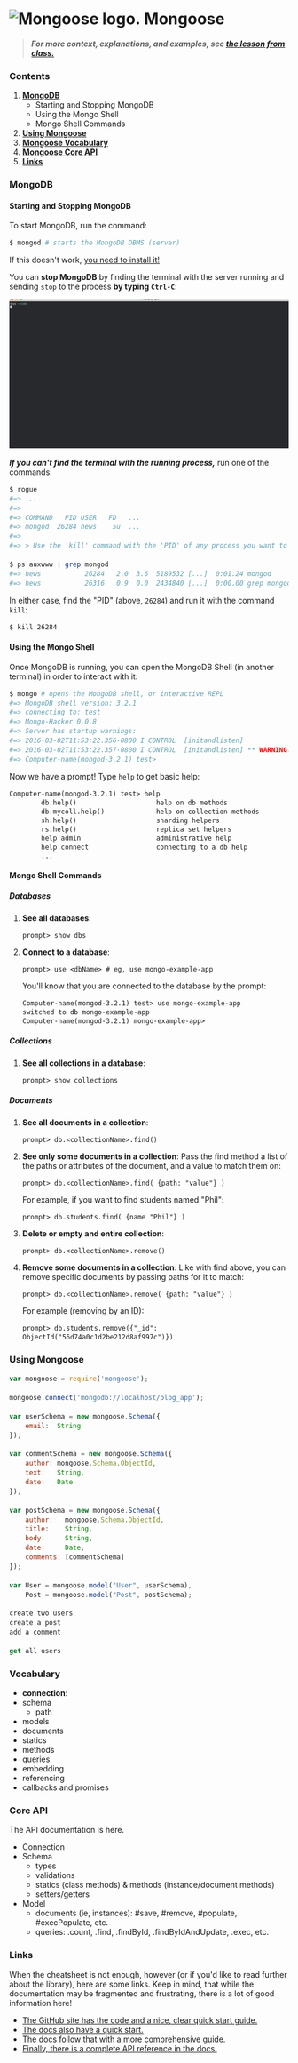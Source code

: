 # ![Mongoose logo.](http://i.imgur.com/4yNYDLI.png) Mongoose

> ***For more context, explanations, and examples, see
> [the lesson from class.][lesson]***

### Contents

1.  [**MongoDB**](#mongodb)
    - Starting and Stopping MongoDB
    - Using the Mongo Shell
    - Mongo Shell Commands
2.  [**Using Mongoose**](#using-mongoose)
3.  [**Mongoose Vocabulary**](#vocabulary)
4.  [**Mongoose Core API**](#core-api)
5.  [**Links**](#links)

### MongoDB

#### Starting and Stopping MongoDB

To start MongoDB, run the command:

```bash
$ mongod # starts the MongoDB DBMS (server)
```

If this doesn't work, [you need to install it!][mdb-install]

You can **stop MongoDB** by finding the terminal with the server running
and sending `stop` to the process **by typing `Ctrl-C`**:

![Example of shutting down server.](assets/mongod.gif)

***If you can't find the terminal with the running process,*** run one
of the commands:

```bash
$ rogue
#=> ...
#=>
#=> COMMAND   PID USER   FD   ...
#=> mongod  26284 hews    5u  ...
#=>
#=> > Use the 'kill' command with the 'PID' of any process you want to quit.

$ ps auxwww | grep mongod
#=> hews           26284   2.0  3.6  5189532 [...]  0:01.24 mongod
#=> hews           26316   0.9  0.0  2434840 [...]  0:00.00 grep mongod
```

In either case, find the "PID" (above, `26284`) and run it with the
command `kill`:

```bash
$ kill 26284
```

#### Using the Mongo Shell

Once MongoDB is running, you can open the MongoDB Shell (in another
terminal) in order to interact with it:

```bash
$ mongo # opens the MongoDB shell, or interactive REPL
#=> MongoDB shell version: 3.2.1
#=> connecting to: test
#=> Mongo-Hacker 0.0.8
#=> Server has startup warnings:
#=> 2016-03-02T11:53:22.356-0800 I CONTROL  [initandlisten]
#=> 2016-03-02T11:53:22.357-0800 I CONTROL  [initandlisten] ** WARNING: soft rlimits too low. Number of files is 256, should be at least 1000
#=> Computer-name(mongod-3.2.1) test>
```

Now we have a prompt! Type `help` to get basic help:

```
Computer-name(mongod-3.2.1) test> help
        db.help()                    help on db methods
        db.mycoll.help()             help on collection methods
        sh.help()                    sharding helpers
        rs.help()                    replica set helpers
        help admin                   administrative help
        help connect                 connecting to a db help
        ...
```

#### Mongo Shell Commands

##### Databases

1.  **See all databases**:
    ```
    prompt> show dbs
    ```
2.  **Connect to a database**:
    ```
    prompt> use <dbName> # eg, use mongo-example-app
    ```
    You'll know that you are connected to the database by the prompt:  
    ```
    Computer-name(mongod-3.2.1) test> use mongo-example-app
    switched to db mongo-example-app
    Computer-name(mongod-3.2.1) mongo-example-app>
    ```

##### Collections

1.  **See all collections in a database**:
    ```
    prompt> show collections
    ```

##### Documents

1.  **See all documents in a collection**:
    ```
    prompt> db.<collectionName>.find()
    ```
2.  **See only some documents in a collection**:
    Pass the find method a list of the paths or attributes of the
    document, and a value to match them on:
    ```
    prompt> db.<collectionName>.find( {path: "value"} )
    ```
    For example, if you want to find students named "Phil":
    ```
    prompt> db.students.find( {name "Phil"} )
    ```
3.  **Delete or empty and entire collection**:
    ```
    prompt> db.<collectionName>.remove()
    ```
4.  **Remove some documents in a collection**:
    Like with find above, you can remove specific documents by passing
    paths for it to match:
    ```
    prompt> db.<collectionName>.remove( {path: "value"} )
    ```
    For example (removing by an ID):
    ```
    prompt> db.students.remove({"_id": ObjectId("56d74a0c1d2be212d8af997c")})
    ```

### Using Mongoose

```javascript
var mongoose = require('mongoose');

mongoose.connect('mongodb://localhost/blog_app');

var userSchema = new mongoose.Schema({
    email:  String
});

var commentSchema = new mongoose.Schema({
    author: mongoose.Schema.ObjectId,
    text:   String,
    date:   Date
});

var postSchema = new mongoose.Schema({
    author:   mongoose.Schema.ObjectId,
    title:    String,
    body:     String,
    date:     Date,
    comments: [commentSchema]
});

var User = mongoose.model("User", userSchema),
    Post = mongoose.model("Post", postSchema);

create two users
create a post
add a comment

get all users
```

### Vocabulary

- **connection**:
- schema
  - path
- models
- documents
- statics
- methods
- queries
- embedding
- referencing
- callbacks and promises

### Core API

The API documentation is here.

- Connection
- Schema
  - types
  - validations
  - statics (class methods) & methods (instance/document methods)
  - setters/getters
  <!-- - paths and virtuals -->
- Model
  - documents (ie, instances): #save, #remove, #populate, #execPopulate, etc.
  - queries: .count, .find, .findById, .findByIdAndUpdate, .exec, etc.

### Links

When the cheatsheet is not enough, however (or if you'd like to read
further about the library), here are some links. Keep in mind, that
while the documentation may be fragmented and frustrating, there is a
lot of good information here!

- [The GitHub site has the code and a nice, clear quick start guide.][mg-github]
- [The docs also have a quick start.][mg-quick]
- [The docs follow that with a more comprehensive guide.][mg-guide]
- [Finally, there is a complete API reference in the docs.][mg-api]

<!-- LINKS -->

[mdb-install]: https://docs.mongodb.org/v3.0/tutorial/install-mongodb-on-os-x/


[mg-github]: https://github.com/Automattic/mongoose
[mg-quick]:  http://mongoosejs.com/docs/index.html
[mg-guide]:  http://mongoosejs.com/docs/guide.html
[mg-api]:    http://mongoosejs.com/docs/api.html
[lesson]:    https://github.com/ga-students/WDI_DTLA_8/tree/mongoose/work/w07/d03/instructor/mongoose
